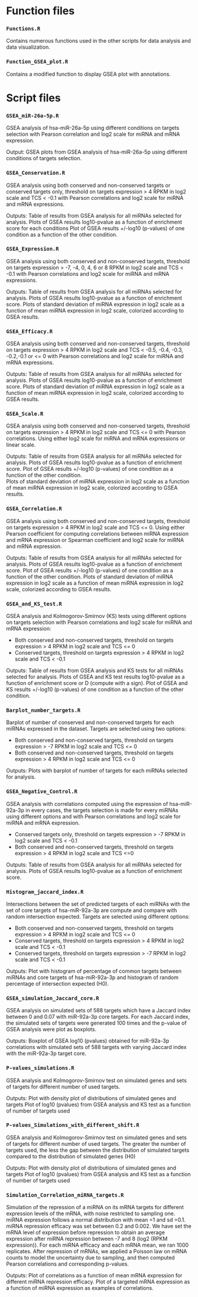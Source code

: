 # Function files

### `Functions.R`
Contains numerous functions used in the other scripts for data analysis and data visualization.

### `Function_GSEA_plot.R`
Contains a modified function to display GSEA plot with annotations. 

# Script files

### `GSEA_miR-26a-5p.R` 
GSEA analysis of hsa-miR-26a-5p using different conditions on targets selection with Pearson correlation and log2 scale for miRNA and mRNA expression. 

Output: GSEA plots from GSEA analysis of hsa-miR-26a-5p using different conditions of targets selection. 

### `GSEA_Conservation.R`
GSEA analysis using both conserved and non-conserved targets or conserved targets only, threshold on targets expression >  4 RPKM in log2 scale and TCS < -0.1 with Pearson correlations and log2 scale for miRNA and mRNA expressions. 

Outputs: 
Table of results from GSEA analysis for all miRNAs selected for analysis.
Plots of GSEA results log10-pvalue as a function of enrichment score for each conditions
Plot of GSEA results +/-log10 (p-values) of one condition as a function of the other condition.  

### `GSEA_Expression.R`
GSEA analysis using both conserved and non-conserved targets, threshold on targets expression > -7, -4, 0, 4, 6 or 8 RPKM in log2 scale and TCS < -0.1 with Pearson correlations and log2 scale for miRNA and mRNA expressions. 

Outputs:
Table of results from GSEA analysis for all miRNAs selected for analysis.
Plots of GSEA results log10-pvalue as a function of enrichment score.
Plots of standard deviation of miRNA expression in log2 scale as a function of mean miRNA expression in log2 scale, colorized according to GSEA results.

### `GSEA_Efficacy.R`
GSEA analysis using both conserved and non-conserved targets, threshold on targets expression > 4 RPKM in log2 scale and TCS < -0.5, -0.4, -0.3, -0.2,-0.1 or  <= 0 with Pearson correlations and log2 scale for miRNA and mRNA expressions. 

Outputs:
Table of results from GSEA analysis for all miRNAs selected for analysis.
Plots of GSEA results log10-pvalue as a function of enrichment score.
Plots of standard deviation of miRNA expression in log2 scale as a function of mean miRNA expression in log2 scale, colorized according to GSEA results.

### `GSEA_Scale.R`
GSEA analysis using both conserved and non-conserved targets, threshold on targets expression > 4 RPKM in log2 scale and TCS <= 0 with Pearson correlations. Using either log2 scale for miRNA and mRNA expressions or linear scale. 

Outputs:
Table of results from GSEA analysis for all miRNAs selected for analysis.
Plots of GSEA results log10-pvalue as a function of enrichment score.
Plot of GSEA results +/-log10 (p-values) of one condition as a function of the other condition.  
Plots of standard deviation of miRNA expression in log2 scale as a function of mean miRNA expression in log2 scale, colorized according to GSEA results.

### `GSEA_Correlation.R`
GSEA analysis using both conserved and non-conserved targets, threshold on targets expression > 4 RPKM in log2 scale and TCS <= 0. Using either Pearson coefficient for computing correlations between miRNA expression and mRNA expression or Spearman coefficient and log2 scale for miRNA and mRNA expression. 

Outputs:
Table of results from GSEA analysis for all miRNAs selected for analysis.
Plots of GSEA results log10-pvalue as a function of enrichment score.
Plot of GSEA results +/-log10 (p-values) of one condition as a function of the other condition.
Plots of standard deviation of miRNA expression in log2 scale as a function of mean miRNA expression in log2 scale, colorized according to GSEA results.
  

### `GSEA_and_KS_test.R`
GSEA analysis and Kolmogorov-Smirnov (KS) tests using different options on targets selection with Pearson correlations and log2 scale for miRNA and mRNA expression: 
- Both conserved and non-conserved targets, threshold on targets expression > 4 RPKM in log2 scale and TCS <= 0 
- Conserved targets, threshold on targets expression > 4 RPKM in log2 scale and TCS < -0.1 

Outputs: 
Table of results from GSEA analysis and KS tests for all miRNAs selected for analysis.
Plots of GSEA and KS test results log10-pvalue as a function of enrichment score or D (compute with a sign).
Plot of GSEA and KS results +/-log10 (p-values) of one condition as a function of the other condition.  

### `Barplot_number_targets.R`
Barplot of number of conserved and non-conserved targets for each miRNAs expressed in the dataset. 
Targets are selected using two options:
- Both conserved and non-conserved targets, threshold on targets expression > -7 RPKM in log2 scale and TCS <= 0
- Both conserved and non-conserved targets, threshold on targets expression > 4 RPKM in log2 scale and TCS <= 0

Outputs:
Plots with barplot of number of targets for each miRNAs selected for analysis. 


### `GSEA_Negative_Control.R`
GSEA analysis with correlations computed using the expression of hsa-miR-92a-3p in every cases, the targets selection is made for every miRNAs using different options and with Pearson correlations and log2 scale for miRNA and mRNA expression. 
- Conserved targets only, threshold on targets expression > -7 RPKM in log2 scale and TCS < -0.1
- Both conserved and non-conserved targets, threshold on targets expression > 4 RPKM in log2 scale and TCS <=0

Outputs: 
Table of results from GSEA analysis for all miRNAs selected for analysis.
Plots of GSEA results log10-pvalue as a function of enrichment score.

### `Histogram_jaccard_index.R`
Intersections between the set of predicted targets of each miRNAs with the set of core targets of hsa-miR-92a-3p are compute and compare with random intersection expected. Targets are selected using different options: 
- Both conserved and non-conserved targets, threshold on targets expression > 4 RPKM in log2 scale and TCS <= 0 
- Conserved targets, threshold on targets expression > 4 RPKM in log2 scale and TCS < -0.1 
- Conserved targets, threshold on targets expression > -7 RPKM in log2 scale and TCS < -0.1 

Outputs: 
Plot with histogram of percentage of common targets between miRNAs and core targets of hsa-miR-92a-3p and histogram of random percentage of intersection expected (H0). 

### `GSEA_simulation_Jaccard_core.R`
GSEA analysis on simulated sets of 588 targets which have a Jaccard index between 0 and 0.07 with miR-92a-3p core targets. For each Jaccard index, the simulated sets of targets were generated 100 times and the p-value of GSEA analysis were plot as boxplots.

Outputs:
Boxplot of GSEA log10 (pvalues) obtained for miR-92a-3p correlations with simulated sets of 588 targets with varying Jaccard index with the
miR-92a-3p target core. 


### `P-values_simulations.R`
GSEA analysis and Kolmogorov-Smirnov test on simulated genes and sets of targets for different number of used targets.

Outputs:
Plot with density plot of distributions of simulated genes and targets
Plot of log10 (pvalues) from GSEA analysis and KS test as a function of number of targets used
 
### `P-values_Simulations_with_different_shift.R`
GSEA analysis and Kolmogorov-Smirnov test on simulated genes and sets of targets for different number of used targets. The greater the number of targets used, the less the gap between the distribution of simulated targets compared to the distribution of simulated genes (H0)

Outputs:
Plot with density plot of distributions of simulated genes and targets
Plot of log10 (pvalues) from GSEA analysis and KS test as a function of number of targets used

### `Simulation_Correlation_miRNA_targets.R`
Simulation of the repression of a miRNA on its mRNA targets for different expression levels of the mRNA, with noise restricted to sampling one. miRNA expression follows a normal distribution with mean =1 and sd =0.1. miRNA repression efficacy was set between 0.2 and 0.002. We have set the mRNA level of expression before repression to obtain an average expression after miRNA repression between -7 and 8 (log2 (RPKM expression)). For each miRNA efficacy and each mRNA mean, we ran 1000 replicates. After repression of mRNAs, we applied a Poisson law on mRNA counts to model the uncertainty due to sampling, and then computed Pearson correlations and corresponding p-values.

Outputs: 
Plot of correlations as a function of mean mRNA expression for different miRNA repression efficacy.
Plot of a targeted mRNA expression as a function of miRNA expression as examples of correlations.   
